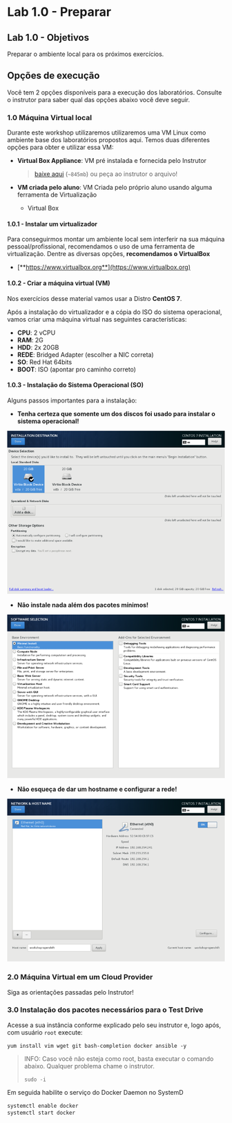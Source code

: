 # Lab 1.0 - Preparar
## Lab 1.0 - Objetivos
Preparar o ambiente local para os próximos exercícios.

## Opções de execução
Você tem 2 opções disponíveis para a execução dos laboratórios. Consulte o instrutor para saber qual das opções abaixo você deve seguir.

### 1.0 Máquina Virtual local
Durante este workshop utilizaremos utilizaremos uma VM Linux como ambiente base dos laboratórios propostos aqui.
Temos duas diferentes opções para obter e utilizar essa VM:

* **Virtual Box Appliance**: VM pré instalada e fornecida pelo Instrutor

  > [baixe aqui](https://drive.google.com/open?id=16CHefCCaXL9wfhsx6C7jgH11ODO5mFdP) \(`~845mb`\) ou peça ao instrutor o arquivo!

* **VM criada pelo aluno**: VM Criada pelo próprio aluno usando alguma ferramenta de Virtualização
  * Virtual Box

#### 1.0.1 - Instalar um virtualizador
Para conseguirmos montar um ambiente local sem interferir na sua máquina pessoal/profissional, recomendamos o uso de uma ferramenta de virtualização. Dentre as diversas opções, **recomendamos o VirtualBox**

* [**https://www.virtualbox.org**](https://www.virtualbox.org)

#### 1.0.2 - Criar a máquina virtual \(VM\)
Nos exercícios desse material vamos usar a Distro **CentOS 7**.

Após a instalação do virtualizador e a cópia do ISO do sistema operacional, vamos criar uma máquina virtual nas seguintes características:

* **CPU**: 2 vCPU
* **RAM**: 2G
* **HDD**: 2x 20GB
* **REDE**: Bridged Adapter \(escolher a NIC correta\)
* **SO**: Red Hat 64bits
* **BOOT**: ISO \(apontar pro caminho correto\)

#### 1.0.3 - Instalação do Sistema Operacional \(SO\)

Alguns passos importantes para a instalação:

* **Tenha certeza que somente um dos discos foi usado para instalar o sistema operacional!**

![](../.gitbook/assets/centos-install-disks.png)

* **Não instale nada além dos pacotes mínimos!**

![](../.gitbook/assets/centos-install-packages%20%281%29.png)

* **Não esqueça de dar um hostname e configurar a rede!**

![](../.gitbook/assets/centos-install-networking%20%281%29.png)

### 2.0 Máquina Virtual em um Cloud Provider
Siga as orientações passadas pelo Instrutor!

### 3.0 Instalação dos pacotes necessários para o Test Drive
Acesse a sua instância conforme explicado pelo seu instrutor e, logo após, com usuário `root` execute:

```text
yum install vim wget git bash-completion docker ansible -y
```

> INFO: Caso você não esteja como root, basta executar o comando abaixo. Qualquer problema chame o instrutor.
>
> ```text
> sudo -i
> ```

Em seguida habilite o serviço do Docker Daemon no SystemD

```text
systemctl enable docker
systemctl start docker
```


